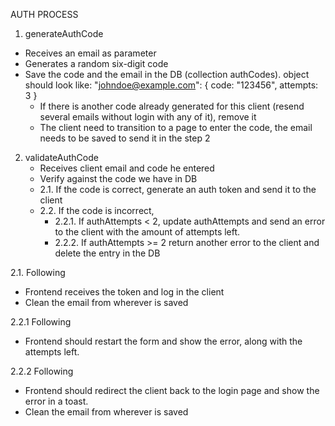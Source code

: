 

AUTH PROCESS
1. generateAuthCode
  - Receives an email as parameter
  - Generates a random six-digit code
  - Save the code and the email in the DB (collection authCodes).
       object should look like:
       "johndoe@example.com": {
         code: "123456",
         attempts: 3
       }
    - If there is another code already generated for this client (resend several emails without login with any of it), remove it
    - The client need to transition to a page to enter the code, the email needs to be saved to send it in the step 2

2. validateAuthCode
   - Receives client email and code he entered
   - Verify against the code we have in DB
   - 2.1. If the code is correct, generate an auth token and send it to the client
   - 2.2. If the code is incorrect,
        - 2.2.1. If authAttempts < 2, update authAttempts and send an error to the client with the amount of attempts left.
        - 2.2.2. If authAttempts >= 2 return another error to the client and delete the entry in the DB

2.1. Following
   - Frontend receives the token and log in the client
   - Clean the email from wherever is saved
 
2.2.1 Following
   - Frontend should restart the form and show the error, along with the attempts left.

2.2.2 Following
   - Frontend should redirect the client back to the login page and show the error in a toast.
   - Clean the email from wherever is saved
